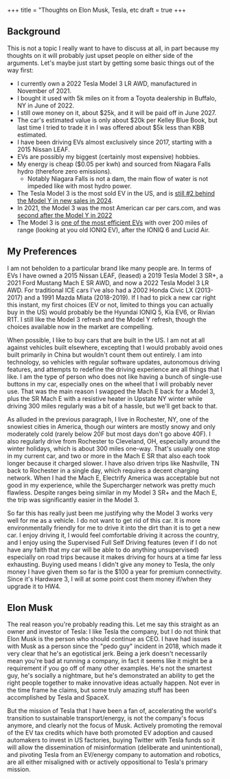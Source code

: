 +++
title = "Thoughts on Elon Musk, Tesla, etc
draft = true
+++

## Background

This is not a topic I really want to have to discuss at all, in part because my thoughts on it will probably just upset people on either side of the arguments. Let's maybe just start by getting some basic things out of the way first:

- I currently own a 2022 Tesla Model 3 LR AWD, manufactured in November of 2021.
- I bought it used with 5k miles on it from a Toyota dealership in Buffalo, NY in June of 2022.
- I still owe money on it, about $25k, and it will be paid off in June 2027.
- The car's estimated value is only about $20k per Kelley Blue Book, but last time I tried to trade it in I was offered about $5k less than KBB estimated.
- I have been driving EVs almost exclusively since 2017, starting with a 2015 Nissan LEAF.
- EVs are possibly my biggest (certainly most expensive) hobbies.
- My energy is cheap ($0.05 per kwh) and sourced from Niagara Falls hydro (therefore zero emissions).
  - Notably Niagara Falls is not a dam, the main flow of water is not impeded like with most hydro power.
- The Tesla Model 3 is the most sold EV in the US, and is [still #2 behind the Model Y in new sales in 2024](https://electrek.co/2025/01/14/top-10-best-selling-evs-us-2024/).
- In 2021, the Model 3 was the most American car per cars.com, and was [second after the Model Y in 2022](https://www.cars.com/articles/2022-cars-com-american-made-index-which-cars-are-the-most-american-451057/)
- The Model 3 is [one of the most efficient EVs](https://www.cars.com/articles/top-10-most-efficient-electric-cars-447501/) with over 200 miles of range (looking at you old IONIQ EV), after the IONIQ 6 and Lucid Air.

## My Preferences

I am not beholden to a particular brand like many people are. In terms of EVs I have owned a 2015 Nissan LEAF, (leased) a 2019 Tesla Model 3 SR+, a 2021 Ford Mustang Mach E SR AWD, and now a 2022 Tesla Model 3 LR AWD. For traditional ICE cars I've also had a 2002 Honda Civic LX (2013-2017) and a 1991 Mazda Miata (2018-2019). If I had to pick a new car right this instant, my first choices (EV or not, limited to things you can actually buy in the US) would probably be the Hyundai IONIQ 5, Kia EV6, or Rivian R1T. I still like the Model 3 refresh and the Model Y refresh, though the choices available now in the market are compelling.

When possible, I like to buy cars that are built in the US. I am not at all against vehicles built elsewhere, excepting that I would probably avoid ones built primarily in China but wouldn't count them out entirely. I am into technology, so vehicles with regular software updates, autonomous driving features, and attempts to redefine the driving experience are all things that I like. I am the type of person who does not like having a bunch of single-use buttons in my car, especially ones on the wheel that I will probably never use. That was the main reason I swapped the Mach E back for a Model 3, plus the SR Mach E with a resistive heater in Upstate NY winter while driving 300 miles regularly was a bit of a hassle, but we'll get back to that.

As alluded in the previous paragraph, I live in Rochester, NY,  one of the snowiest cities in America, though our winters are mostly snowy and only moderately cold (rarely below 20F but most days don't go above 40F). I also regularly drive from Rochester to Cleveland, OH, especially around the winter holidays, which is about 300 miles one-way. That's usually one stop in my current car, and two or more in the Mach E SR that also each took longer because it charged slower. I have also driven trips like Nashville, TN back to Rochester in a single day, which requires a decent charging network. When I had the Mach E, Electrify America was acceptable but not good in my experience, while the Supercharger network was pretty much flawless. Despite ranges being similar in my Model 3 SR+ and the Mach E, the trip was significantly easier in the Model 3.

So far this has really just been me justifying why the Model 3 works very well for me as a vehicle. I do not want to get rid of this car. It is more environmentally friendly for me to drive it into the dirt than it is to get a new car. I enjoy driving it, I would feel comfortable driving it across the country, and I enjoy using the Supervised Full Self Driving features (even if I do not have any faith that my car will be able to do anything unsupervised) especially on road trips because it makes driving for hours at a time far less exhausting. Buying used means I didn't give any money to Tesla, the only money I have given them so far is the $100 a year for premium connectivity. Since it's Hardware 3, I will at some point cost them money if/when they upgrade it to HW4.

## Elon Musk

The real reason you're probably reading this. Let me say this straight as an owner and investor of Tesla: I like Tesla the company, but I do not think that Elon Musk is the person who should continue as CEO. I have had issues with Musk as a person since the "pedo guy" incident in 2018, which made it very clear that he's an egotistical jerk. Being a jerk doesn't necessarily mean you're bad at running a company, in fact it seems like it might be a requirement if you go off of many other examples. He's not the smartest guy, he's socially a nightmare, but he's demonstrated an ability to get the right people together to make innovative ideas actually happen. Not ever in the time frame he claims, but some truly amazing stuff has been accomplished by Tesla and SpaceX.

But the mission of Tesla that I have been a fan of, accelerating the world's transition to sustainable transport/energy, is not the company's focus anymore, and clearly not the focus of Musk. Actively promoting the removal of the EV tax credits which have both promoted EV adoption and caused automakers to invest in US factories, buying Twitter with Tesla funds so it will allow the dissemination of misinformation (deliberate and unintentional), and pivoting Tesla from an EV/energy company to automation and robotics, are all either misaligned with or actively oppositional to Tesla's primary mission.